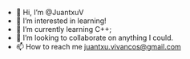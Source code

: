 - 👋 Hi, I’m @JuantxuV
- 👀 I’m interested in learning!
- 🌱 I’m currently learning C++;
- 💞️ I’m looking to collaborate on anything I could.
- 📫 How to reach me juantxu.vivancos@gmail.com

<!---
JuantxuV/JuantxuV is a ✨ special ✨ repository because its `README.md` (this file) appears on your GitHub profile.
You can click the Preview link to take a look at your changes.
--->
